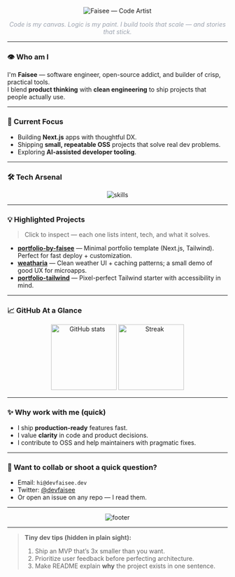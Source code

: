 <!-- README.md — Faisee (Dark + Minimal Animated) -->
<p align="center">
  <!-- Animated header capsule -->
  <img src="https://capsule-render.vercel.app/api?type=rect&color=0:0f172a,100:021428&height=110&section=header&text=Faisee%20⚡%20Code%20Artist&font=Fira%20Code&fontSize=36&fontColor=ffffff&animation=twinkle" alt="Faisee — Code Artist" />
</p>

<p align="center">
  <em style="color:#9CA3AF">Code is my canvas. Logic is my paint. I build tools that scale — and stories that stick.</em>
</p>

---

### 👁️ Who am I
I'm **Faisee** — software engineer, open-source addict, and builder of crisp, practical tools.  
I blend **product thinking** with **clean engineering** to ship projects that people actually use.

---

### 🧭 Current Focus
- Building **Next.js** apps with thoughtful DX.  
- Shipping **small, repeatable OSS** projects that solve real dev problems.  
- Exploring **AI-assisted developer tooling**.

---

### 🛠️ Tech Arsenal
<p align="center">
  <img src="https://skillicons.dev/icons?i=js,ts,react,nextjs,tailwind,nodejs,python,html,css,git,github" alt="skills" />
</p>

---

### 💡 Highlighted Projects
> Click to inspect — each one lists intent, tech, and what it solves.

- [**portfolio-by-faisee**](https://github.com/devfaisee/portfolio-by-faisee) — Minimal portfolio template (Next.js, Tailwind). Perfect for fast deploy + customization.  
- [**weatharia**](https://github.com/devfaisee/weatharia) — Clean weather UI + caching patterns; a small demo of good UX for microapps.  
- [**portfolio-tailwind**](https://github.com/devfaisee/portfolio-tailwind) — Pixel-perfect Tailwind starter with accessibility in mind.

---

### 📈 GitHub At a Glance
<p align="center">
  <img src="https://github-readme-stats.vercel.app/api?username=devfaisee&show_icons=true&theme=vision-friendly-dark&hide_border=true&count_private=true" height="150" alt="GitHub stats" />
  <img src="https://github-readme-streak-stats.herokuapp.com?user=devfaisee&theme=vision-friendly-dark&hide_border=true" height="150" alt="Streak" />
</p>

---

### ✨ Why work with me (quick)
- I ship **production-ready** features fast.  
- I value **clarity** in code and product decisions.  
- I contribute to OSS and help maintainers with pragmatic fixes.

---

### 🤝 Want to collab or shoot a quick question?
- Email: `hi@devfaisee.dev`  
- Twitter: [@devfaisee](https://twitter.com/devfaisee)  
- Or open an issue on any repo — I read them.

---

<p align="center">
  <img src="https://capsule-render.vercel.app/api?type=waving&color=0:0f172a,100:021428&height=80" alt="footer" />
</p>

---

> **Tiny dev tips (hidden in plain sight):**  
> 1. Ship an MVP that’s 3x smaller than you want.  
> 2. Prioritize user feedback before perfecting architecture.  
> 3. Make README explain **why** the project exists in one sentence.